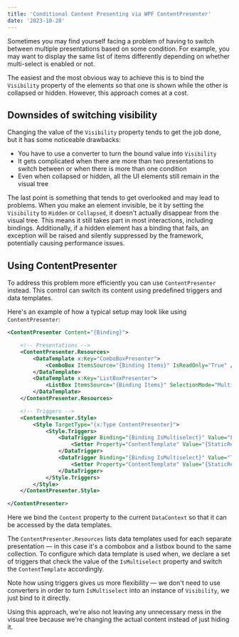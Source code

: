 ```yaml
---
title: 'Conditional Content Presenting via WPF ContentPresenter'
date: '2023-10-28'
---
```


Sometimes you may find yourself facing a problem of having to switch between multiple presentations based on some condition. For example, you may want to display the same list of items differently depending on whether multi-select is enabled or not.

The easiest and the most obvious way to achieve this is to bind the `Visibility` property of the elements so that one is shown while the other is collapsed or hidden. However, this approach comes at a cost.

## Downsides of switching visibility

Changing the value of the `Visibility` property tends to get the job done, but it has some noticeable drawbacks:

- You have to use a converter to turn the bound value into `Visibility`
- It gets complicated when there are more than two presentations to switch between or when there is more than one condition
- Even when collapsed or hidden, all the UI elements still remain in the visual tree

The last point is something that tends to get overlooked and may lead to problems. When you make an element invisible, be it by setting the `Visibility` to `Hidden` or `Collapsed`, it doesn't actually disappear from the visual tree. This means it still takes part in most interactions, including bindings. Additionally, if a hidden element has a binding that fails, an exception will be raised and silently suppressed by the framework, potentially causing performance issues.

## Using ContentPresenter

To address this problem more efficiently you can use `ContentPresenter` instead. This control can switch its content using predefined triggers and data templates.

Here's an example of how a typical setup may look like using `ContentPresenter`:

```xml
<ContentPresenter Content="{Binding}">

    <!-- Presentations -->
    <ContentPresenter.Resources>
        <DataTemplate x:Key="ComboBoxPresenter">
            <ComboBox ItemsSource="{Binding Items}" IsReadOnly="True" />
        </DataTemplate>
        <DataTemplate x:Key="ListBoxPresenter">
            <ListBox ItemsSource="{Binding Items}" SelectionMode="Multiple" />
        </DataTemplate>
    </ContentPresenter.Resources>

    <!-- Triggers -->
    <ContentPresenter.Style>
        <Style TargetType="{x:Type ContentPresenter}">
            <Style.Triggers>
                <DataTrigger Binding="{Binding IsMultiselect}" Value="False">
                    <Setter Property="ContentTemplate" Value="{StaticResource ComboBoxPresenter}" />
                </DataTrigger>
                <DataTrigger Binding="{Binding IsMultiselect}" Value="True">
                    <Setter Property="ContentTemplate" Value="{StaticResource ListBoxPresenter}" />
                </DataTrigger>
            </Style.Triggers>
        </Style>
    </ContentPresenter.Style>

</ContentPresenter>
```

Here we bind the `Content` property to the current `DataContext` so that it can be accessed by the data templates.

The `ContentPresenter.Resources` lists data templates used for each separate presentation — in this case it's a combobox and a listbox bound to the same collection. To configure which data template is used when, we declare a set of triggers that check the value of the `IsMultiselect` property and switch the `ContentTemplate` accordingly.

Note how using triggers gives us more flexibility — we don't need to use converters in order to turn `IsMultiselect` into an instance of `Visibility`, we just bind to it directly.

Using this approach, we're also not leaving any unnecessary mess in the visual tree because we're changing the actual content instead of just hiding it.
